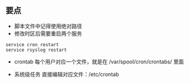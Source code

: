 ## 要点
- 脚本文件中记得使用绝对路径
- 修改时区后需要重启两个服务
```
service cron restart
service rsyslog restart
```
- crontab 每个用户对应一个文件，就是在 /var/spool/cron/crontabs/ 里面

- 系统级任务 直接编辑对应文件：/etc/crontab
